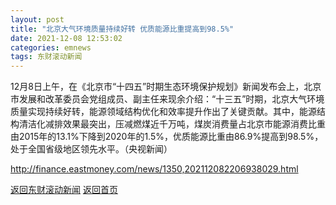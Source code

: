 ```yaml
---
layout: post
title: "北京大气环境质量持续好转 优质能源比重提高到98.5%"
date: 2021-12-08 12:53:02
categories: emnews
tags: 东财滚动新闻
---
```


12月8日上午，在《北京市“十四五”时期生态环境保护规划》新闻发布会上，北京市发展和改革委员会党组成员、副主任来现余介绍：“十三五”时期，北京大气环境质量实现持续好转，能源领域结构优化和效率提升作出了关键贡献。其中，能源结构清洁化减排效果最突出，压减燃煤近千万吨，煤炭消费量占北京市能源消费比重由2015年的13.1%下降到2020年的1.5%，优质能源比重由86.9%提高到98.5%，处于全国省级地区领先水平。（央视新闻）

<http://finance.eastmoney.com/news/1350,202112082206938029.html>

[返回东财滚动新闻](//finews.withounder.com/emnews/)
[返回首页](//finews.withounder.com/)